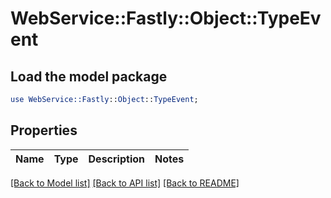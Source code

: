 # WebService::Fastly::Object::TypeEvent

## Load the model package
```perl
use WebService::Fastly::Object::TypeEvent;
```

## Properties
Name | Type | Description | Notes
------------ | ------------- | ------------- | -------------

[[Back to Model list]](../README.md#documentation-for-models) [[Back to API list]](../README.md#documentation-for-api-endpoints) [[Back to README]](../README.md)


